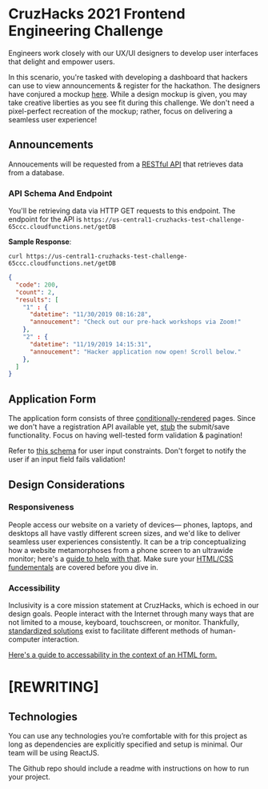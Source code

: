 # CruzHacks 2021 Frontend Engineering Challenge

Engineers work closely with our UX/UI designers to develop user interfaces that delight and empower users. 


In this scenario, you're tasked with developing a dashboard that hackers can use to view announcements & register for the hackathon. The designers have conjured a mockup [here](https://www.figma.com/file/pxkqgNnVvLCZrvBP6no7Jr/Cruzhacks-Frontend-Challenge?node-id=0%3A1).
While a design mockup is given, you may take creative liberties as you see fit during this challenge. We don't need a pixel-perfect recreation of the mockup; rather, focus on delivering a seamless user experience! 


## Announcements 
Annoucements will be requested from a [RESTful API](https://www.codecademy.com/articles/what-is-rest) that retrieves data from a database. 


### API Schema And Endpoint

You'll be retrieving data via HTTP GET requests to this endpoint. The endpoint for the API is `https://us-central1-cruzhacks-test-challenge-65ccc.cloudfunctions.net/getDB`

**Sample Response**:

`curl https://us-central1-cruzhacks-test-challenge-65ccc.cloudfunctions.net/getDB`

```json
{
  "code": 200,
  "count": 2,
  "results": [
    "1" : {
      "datetime": "11/30/2019 08:16:28",
      "annoucement": "Check out our pre-hack workshops via Zoom!"
    },
    "2" : {
      "datetime": "11/19/2019 14:15:31",
      "annoucement": "Hacker application now open! Scroll below."
    },
  ]
}
```

## Application Form
The application form consists of three [conditionally-rendered](https://reactjs.org/docs/conditional-rendering.html) pages. Since we don't have a registration API available yet, [stub](https://en.wikipedia.org/wiki/Method_stub) the submit/save functionality. Focus on having well-tested form validation & pagination!

Refer to [this schema](https://docs.google.com/document/d/1gPo9_31LTOIkPMnFt-n4zWBOg7HsOB-yEDPmuAKsM6I/edit?usp=sharing) for user input constraints. Don't forget to notify the user if an input field fails validation!

## Design Considerations
  
### Responsiveness
People access our website on a variety of devices— phones, laptops, and desktops all have vastly different screen sizes, and we'd like to deliver seamless user experiences consistently. It can be a trip conceptualizing how a website metamorphoses from a phone screen to an ultrawide monitor; here's a [guide to help with that](https://www.freecodecamp.org/news/how-to-start-thinking-responsively/). Make sure your [HTML/CSS fundementals](https://www.theodinproject.com/courses/web-development-101/lessons/html-and-css-basics) are covered before you dive in.

### Accessibility
Inclusivity is a core mission statement at CruzHacks, which is echoed in our design goals. People interact with the Internet through many ways that are not limited to a mouse, keyboard, touchscreen, or monitor. Thankfully, [standardized solutions](https://reactjs.org/docs/accessibility.html) exist to facilitate different methods of human-computer interaction.

[Here's a guide to accessability in the context of an HTML form.](https://itnext.io/form-accessibility-a-practical-guide-4062b7e2dd14)

# [REWRITING]

## Technologies

You can use any technologies you’re comfortable with for this project as long as dependencies are explicitly specified and setup is minimal. Our team will be using ReactJS.

The Github repo should include a readme with instructions on how to run your project.
